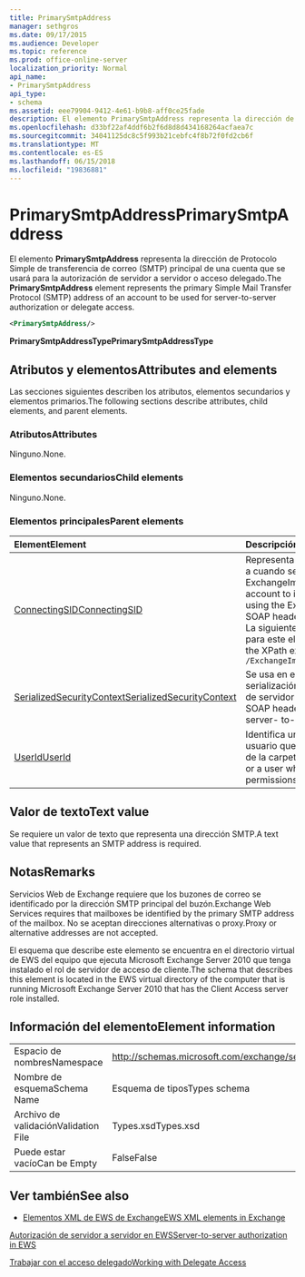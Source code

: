 ```yaml
---
title: PrimarySmtpAddress
manager: sethgros
ms.date: 09/17/2015
ms.audience: Developer
ms.topic: reference
ms.prod: office-online-server
localization_priority: Normal
api_name:
- PrimarySmtpAddress
api_type:
- schema
ms.assetid: eee79904-9412-4e61-b9b8-aff0ce25fade
description: El elemento PrimarySmtpAddress representa la dirección de Protocolo Simple de transferencia de correo (SMTP) principal de una cuenta que se usará para la autorización de servidor a servidor o acceso delegado.
ms.openlocfilehash: d33bf22af4ddf6b2f6d8d8d434168264acfaea7c
ms.sourcegitcommit: 34041125dc8c5f993b21cebfc4f8b72f0fd2cb6f
ms.translationtype: MT
ms.contentlocale: es-ES
ms.lasthandoff: 06/15/2018
ms.locfileid: "19836881"
---
```

# <a name="primarysmtpaddress"></a><span data-ttu-id="d2852-103">PrimarySmtpAddress</span><span class="sxs-lookup"><span data-stu-id="d2852-103">PrimarySmtpAddress</span></span>

<span data-ttu-id="d2852-104">El elemento **PrimarySmtpAddress** representa la dirección de Protocolo Simple de transferencia de correo (SMTP) principal de una cuenta que se usará para la autorización de servidor a servidor o acceso delegado.</span><span class="sxs-lookup"><span data-stu-id="d2852-104">The **PrimarySmtpAddress** element represents the primary Simple Mail Transfer Protocol (SMTP) address of an account to be used for server-to-server authorization or delegate access.</span></span> 
  
```xml
<PrimarySmtpAddress/>
```

 <span data-ttu-id="d2852-105">**PrimarySmtpAddressType**</span><span class="sxs-lookup"><span data-stu-id="d2852-105">**PrimarySmtpAddressType**</span></span>
## <a name="attributes-and-elements"></a><span data-ttu-id="d2852-106">Atributos y elementos</span><span class="sxs-lookup"><span data-stu-id="d2852-106">Attributes and elements</span></span>

<span data-ttu-id="d2852-107">Las secciones siguientes describen los atributos, elementos secundarios y elementos primarios.</span><span class="sxs-lookup"><span data-stu-id="d2852-107">The following sections describe attributes, child elements, and parent elements.</span></span>
  
### <a name="attributes"></a><span data-ttu-id="d2852-108">Atributos</span><span class="sxs-lookup"><span data-stu-id="d2852-108">Attributes</span></span>

<span data-ttu-id="d2852-109">Ninguno.</span><span class="sxs-lookup"><span data-stu-id="d2852-109">None.</span></span>
  
### <a name="child-elements"></a><span data-ttu-id="d2852-110">Elementos secundarios</span><span class="sxs-lookup"><span data-stu-id="d2852-110">Child elements</span></span>

<span data-ttu-id="d2852-111">Ninguno.</span><span class="sxs-lookup"><span data-stu-id="d2852-111">None.</span></span>
  
### <a name="parent-elements"></a><span data-ttu-id="d2852-112">Elementos principales</span><span class="sxs-lookup"><span data-stu-id="d2852-112">Parent elements</span></span>

|<span data-ttu-id="d2852-113">**Element**</span><span class="sxs-lookup"><span data-stu-id="d2852-113">**Element**</span></span>|<span data-ttu-id="d2852-114">**Descripción**</span><span class="sxs-lookup"><span data-stu-id="d2852-114">**Description**</span></span>|
|:-----|:-----|
|[<span data-ttu-id="d2852-115">ConnectingSID</span><span class="sxs-lookup"><span data-stu-id="d2852-115">ConnectingSID</span></span>](connectingsid.md) <br/> |<span data-ttu-id="d2852-116">Representa una cuenta para suplantar a cuando se usa el encabezado SOAP ExchangeImpersonation.</span><span class="sxs-lookup"><span data-stu-id="d2852-116">Represents an account to impersonate when you are using the ExchangeImpersonation SOAP header.</span></span>  <br/> <span data-ttu-id="d2852-117">La siguiente es la expresión de XPath para este elemento:</span><span class="sxs-lookup"><span data-stu-id="d2852-117">The following is the XPath expression to this element:</span></span>  <br/>  `/ExchangeImpersonation/ConnectingSID` <br/> |
|[<span data-ttu-id="d2852-118">SerializedSecurityContext</span><span class="sxs-lookup"><span data-stu-id="d2852-118">SerializedSecurityContext</span></span>](serializedsecuritycontext.md) <br/> |<span data-ttu-id="d2852-119">Se usa en el encabezado SOAP para la serialización de token de autenticación de servidor a servidor.</span><span class="sxs-lookup"><span data-stu-id="d2852-119">Used in the SOAP header for token serialization in server- to-server authentication.</span></span>  <br/> |
|[<span data-ttu-id="d2852-120">UserId</span><span class="sxs-lookup"><span data-stu-id="d2852-120">UserId</span></span>](userid.md) <br/> |<span data-ttu-id="d2852-121">Identifica un usuario delegado o un usuario que tiene permisos de acceso de la carpeta.</span><span class="sxs-lookup"><span data-stu-id="d2852-121">Identifies a delegate user or a user who has folder access permissions.</span></span>  <br/> |
   
## <a name="text-value"></a><span data-ttu-id="d2852-122">Valor de texto</span><span class="sxs-lookup"><span data-stu-id="d2852-122">Text value</span></span>

<span data-ttu-id="d2852-123">Se requiere un valor de texto que representa una dirección SMTP.</span><span class="sxs-lookup"><span data-stu-id="d2852-123">A text value that represents an SMTP address is required.</span></span>
  
## <a name="remarks"></a><span data-ttu-id="d2852-124">Notas</span><span class="sxs-lookup"><span data-stu-id="d2852-124">Remarks</span></span>

<span data-ttu-id="d2852-125">Servicios Web de Exchange requiere que los buzones de correo se identificado por la dirección SMTP principal del buzón.</span><span class="sxs-lookup"><span data-stu-id="d2852-125">Exchange Web Services requires that mailboxes be identified by the primary SMTP address of the mailbox.</span></span> <span data-ttu-id="d2852-126">No se aceptan direcciones alternativas o proxy.</span><span class="sxs-lookup"><span data-stu-id="d2852-126">Proxy or alternative addresses are not accepted.</span></span>
  
<span data-ttu-id="d2852-127">El esquema que describe este elemento se encuentra en el directorio virtual de EWS del equipo que ejecuta Microsoft Exchange Server 2010 que tenga instalado el rol de servidor de acceso de cliente.</span><span class="sxs-lookup"><span data-stu-id="d2852-127">The schema that describes this element is located in the EWS virtual directory of the computer that is running Microsoft Exchange Server 2010 that has the Client Access server role installed.</span></span>
  
## <a name="element-information"></a><span data-ttu-id="d2852-128">Información del elemento</span><span class="sxs-lookup"><span data-stu-id="d2852-128">Element information</span></span>

|||
|:-----|:-----|
|<span data-ttu-id="d2852-129">Espacio de nombres</span><span class="sxs-lookup"><span data-stu-id="d2852-129">Namespace</span></span>  <br/> |http://schemas.microsoft.com/exchange/services/2006/types  <br/> |
|<span data-ttu-id="d2852-130">Nombre de esquema</span><span class="sxs-lookup"><span data-stu-id="d2852-130">Schema Name</span></span>  <br/> |<span data-ttu-id="d2852-131">Esquema de tipos</span><span class="sxs-lookup"><span data-stu-id="d2852-131">Types schema</span></span>  <br/> |
|<span data-ttu-id="d2852-132">Archivo de validación</span><span class="sxs-lookup"><span data-stu-id="d2852-132">Validation File</span></span>  <br/> |<span data-ttu-id="d2852-133">Types.xsd</span><span class="sxs-lookup"><span data-stu-id="d2852-133">Types.xsd</span></span>  <br/> |
|<span data-ttu-id="d2852-134">Puede estar vacío</span><span class="sxs-lookup"><span data-stu-id="d2852-134">Can be Empty</span></span>  <br/> |<span data-ttu-id="d2852-135">False</span><span class="sxs-lookup"><span data-stu-id="d2852-135">False</span></span>  <br/> |
   
## <a name="see-also"></a><span data-ttu-id="d2852-136">Ver también</span><span class="sxs-lookup"><span data-stu-id="d2852-136">See also</span></span>



- [<span data-ttu-id="d2852-137">Elementos XML de EWS de Exchange</span><span class="sxs-lookup"><span data-stu-id="d2852-137">EWS XML elements in Exchange</span></span>](ews-xml-elements-in-exchange.md)


[<span data-ttu-id="d2852-138">Autorización de servidor a servidor en EWS</span><span class="sxs-lookup"><span data-stu-id="d2852-138">Server-to-server authorization in EWS</span></span>](http://msdn.microsoft.com/library/f1610a20-672d-448b-8c00-5b0fbcaf31cb%28Office.15%29.aspx)
  
[<span data-ttu-id="d2852-139">Trabajar con el acceso delegado</span><span class="sxs-lookup"><span data-stu-id="d2852-139">Working with Delegate Access</span></span>](http://msdn.microsoft.com/library/dfd6b4a3-8fd3-47ba-83c0-52465cb5f3f3%28Office.15%29.aspx)

